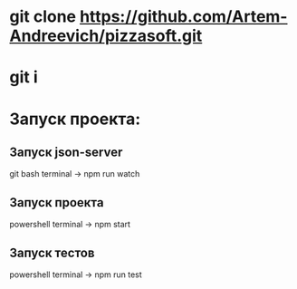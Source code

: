 # git clone https://github.com/Artem-Andreevich/pizzasoft.git

# git i

# Запуск проекта: 

## Запуск json-server
git bash terminal -> npm run watch

## Запуск проекта
powershell terminal -> npm start

## Запуск тестов
powershell terminal -> npm run test
